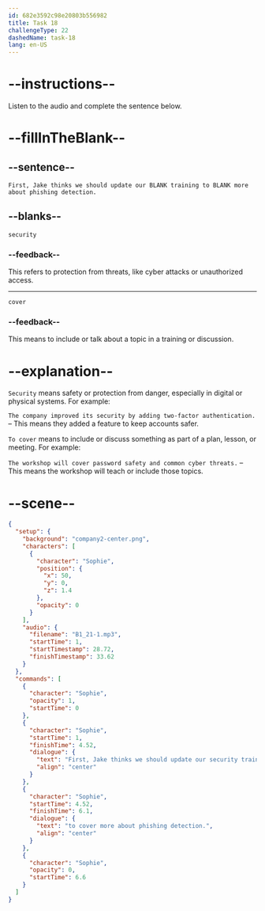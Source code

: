 ```yaml
---
id: 682e3592c98e20803b556982
title: Task 18
challengeType: 22
dashedName: task-18
lang: en-US
---
```


<!-- (Audio) Sophie: First, Jake thinks we should update our security training to cover more about phishing detection. -->

# --instructions--

Listen to the audio and complete the sentence below.

# --fillInTheBlank--

## --sentence--

`First, Jake thinks we should update our BLANK training to BLANK more about phishing detection.`

## --blanks--

`security`

### --feedback--

This refers to protection from threats, like cyber attacks or unauthorized access.

---

`cover`

### --feedback--

This means to include or talk about a topic in a training or discussion.

# --explanation--

`Security` means safety or protection from danger, especially in digital or physical systems. For example:

`The company improved its security by adding two-factor authentication.` – This means they added a feature to keep accounts safer.

`To cover` means to include or discuss something as part of a plan, lesson, or meeting. For example:

`The workshop will cover password safety and common cyber threats.` – This means the workshop will teach or include those topics.

# --scene--

```json
{
  "setup": {
    "background": "company2-center.png",
    "characters": [
      {
        "character": "Sophie",
        "position": {
          "x": 50,
          "y": 0,
          "z": 1.4
        },
        "opacity": 0
      }
    ],
    "audio": {
      "filename": "B1_21-1.mp3",
      "startTime": 1,
      "startTimestamp": 28.72,
      "finishTimestamp": 33.62
    }
  },
  "commands": [
    {
      "character": "Sophie",
      "opacity": 1,
      "startTime": 0
    },
    {
      "character": "Sophie",
      "startTime": 1,
      "finishTime": 4.52,
      "dialogue": {
        "text": "First, Jake thinks we should update our security training",
        "align": "center"
      }
    },
    {
      "character": "Sophie",
      "startTime": 4.52,
      "finishTime": 6.1,
      "dialogue": {
        "text": "to cover more about phishing detection.",
        "align": "center"
      }
    },
    {
      "character": "Sophie",
      "opacity": 0,
      "startTime": 6.6
    }
  ]
}
```
